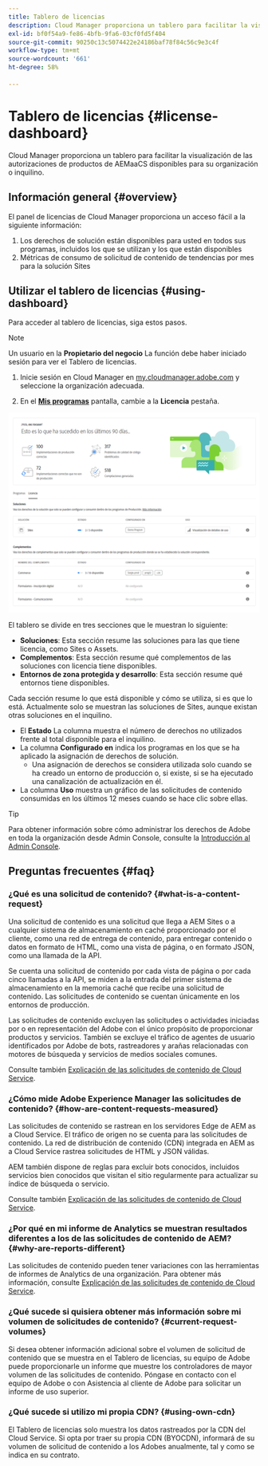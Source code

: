 ```yaml
---
title: Tablero de licencias
description: Cloud Manager proporciona un tablero para facilitar la visualización de las autorizaciones de productos de AEMaaCS disponibles para su organización o inquilino.
exl-id: bf0f54a9-fe86-4bfb-9fa6-03cf0fd5f404
source-git-commit: 90250c13c5074422e24186baf78f84c56c9e3c4f
workflow-type: tm+mt
source-wordcount: '661'
ht-degree: 58%

---
```


# Tablero de licencias {#license-dashboard}

Cloud Manager proporciona un tablero para facilitar la visualización de las autorizaciones de productos de AEMaaCS disponibles para su organización o inquilino.

## Información general {#overview}

El panel de licencias de Cloud Manager proporciona un acceso fácil a la siguiente información:

1. Los derechos de solución están disponibles para usted en todos sus programas, incluidos los que se utilizan y los que están disponibles
1. Métricas de consumo de solicitud de contenido de tendencias por mes para la solución Sites

## Utilizar el tablero de licencias {#using-dashboard}

Para acceder al tablero de licencias, siga estos pasos.

>[!NOTE]
>
>Un usuario en la **Propietario del negocio** La función debe haber iniciado sesión para ver el Tablero de licencias.

1. Inicie sesión en Cloud Manager en [my.cloudmanager.adobe.com](https://my.cloudmanager.adobe.com/) y seleccione la organización adecuada.

1. En el **[Mis programas](/help/implementing/cloud-manager/getting-access-to-aem-in-cloud/editing-programs.md#my-programs)** pantalla, cambie a la **Licencia** pestaña.

![Tablero de licencias](assets/license-dashboard.png)

El tablero se divide en tres secciones que le muestran lo siguiente:

* **Soluciones**: Esta sección resume las soluciones para las que tiene licencia, como Sites o Assets.
* **Complementos**: Esta sección resume qué complementos de las soluciones con licencia tiene disponibles.
* **Entornos de zona protegida y desarrollo**: Esta sección resume qué entornos tiene disponibles.

Cada sección resume lo que está disponible y cómo se utiliza, si es que lo está. Actualmente solo se muestran las soluciones de Sites, aunque existan otras soluciones en el inquilino.

* El **Estado** La columna muestra el número de derechos no utilizados frente al total disponible para el inquilino.
* La columna **Configurado en** indica los programas en los que se ha aplicado la asignación de derechos de solución.
   * Una asignación de derechos se considera utilizada solo cuando se ha creado un entorno de producción o, si existe, si se ha ejecutado una canalización de actualización en él.
* La columna **Uso** muestra un gráfico de las solicitudes de contenido consumidas en los últimos 12 meses cuando se hace clic sobre ellas.

>[!TIP]
>
>Para obtener información sobre cómo administrar los derechos de Adobe en toda la organización desde Admin Console, consulte la [Introducción al Admin Console](https://helpx.adobe.com/es/enterprise/using/admin-console.html).

## Preguntas frecuentes  {#faq}

### ¿Qué es una solicitud de contenido? {#what-is-a-content-request}

Una solicitud de contenido es una solicitud que llega a AEM Sites o a cualquier sistema de almacenamiento en caché proporcionado por el cliente, como una red de entrega de contenido, para entregar contenido o datos en formato de HTML, como una vista de página, o en formato JSON, como una llamada de la API.

Se cuenta una solicitud de contenido por cada vista de página o por cada cinco llamadas a la API, se miden a la entrada del primer sistema de almacenamiento en la memoria caché que recibe una solicitud de contenido. Las solicitudes de contenido se cuentan únicamente en los entornos de producción.

Las solicitudes de contenido excluyen las solicitudes o actividades iniciadas por o en representación del Adobe con el único propósito de proporcionar productos y servicios. También se excluye el tráfico de agentes de usuario identificados por Adobe de bots, rastreadores y arañas relacionadas con motores de búsqueda y servicios de medios sociales comunes.

Consulte también [Explicación de las solicitudes de contenido de Cloud Service](/help/implementing/cloud-manager/content-requests.md).

### ¿Cómo mide Adobe Experience Manager las solicitudes de contenido? {#how-are-content-requests-measured}

Las solicitudes de contenido se rastrean en los servidores Edge de AEM as a Cloud Service. El tráfico de origen no se cuenta para las solicitudes de contenido. La red de distribución de contenido (CDN) integrada en AEM as a Cloud Service rastrea solicitudes de HTML y JSON válidas.

AEM también dispone de reglas para excluir bots conocidos, incluidos servicios bien conocidos que visitan el sitio regularmente para actualizar su índice de búsqueda o servicio.

Consulte también [Explicación de las solicitudes de contenido de Cloud Service](/help/implementing/cloud-manager/content-requests.md).

### ¿Por qué en mi informe de Analytics se muestran resultados diferentes a los de las solicitudes de contenido de AEM? {#why-are-reports-different}

Las solicitudes de contenido pueden tener variaciones con las herramientas de informes de Analytics de una organización. Para obtener más información, consulte [Explicación de las solicitudes de contenido de Cloud Service](/help/implementing/cloud-manager/content-requests.md).

### ¿Qué sucede si quisiera obtener más información sobre mi volumen de solicitudes de contenido? {#current-request-volumes}

Si desea obtener información adicional sobre el volumen de solicitud de contenido que se muestra en el Tablero de licencias, su equipo de Adobe puede proporcionarle un informe que muestre los controladores de mayor volumen de las solicitudes de contenido. Póngase en contacto con el equipo de Adobe o con Asistencia al cliente de Adobe para solicitar un informe de uso superior.

### ¿Qué sucede si utilizo mi propia CDN? {#using-own-cdn}

El Tablero de licencias solo muestra los datos rastreados por la CDN del Cloud Service. Si opta por traer su propia CDN (BYOCDN), informará de su volumen de solicitud de contenido a los Adobes anualmente, tal y como se indica en su contrato.
